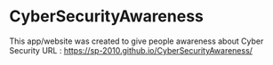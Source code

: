 # CyberSecurityAwareness

This app/website was created to give people awareness about Cyber Security
URL : https://sp-2010.github.io/CyberSecurityAwareness/
